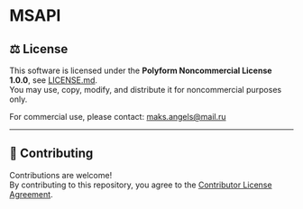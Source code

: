 # MSAPI

## ⚖️ License

This software is licensed under the **Polyform Noncommercial License 1.0.0**, see [LICENSE.md](LICENSE.md).  
You may use, copy, modify, and distribute it for noncommercial purposes only.

For commercial use, please contact: maks.angels@mail.ru

---

## 🤝 Contributing

Contributions are welcome!  
By contributing to this repository, you agree to the [Contributor License Agreement](CONTRIBUTING.md).
